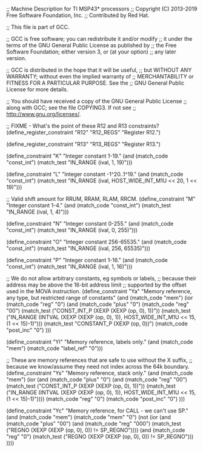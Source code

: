 ;;  Machine Description for TI MSP43* processors
;;  Copyright (C) 2013-2019 Free Software Foundation, Inc.
;;  Contributed by Red Hat.

;; This file is part of GCC.

;; GCC is free software; you can redistribute it and/or modify
;; it under the terms of the GNU General Public License as published by
;; the Free Software Foundation; either version 3, or (at your option)
;; any later version.

;; GCC is distributed in the hope that it will be useful,
;; but WITHOUT ANY WARRANTY; without even the implied warranty of
;; MERCHANTABILITY or FITNESS FOR A PARTICULAR PURPOSE.  See the
;; GNU General Public License for more details.

;; You should have received a copy of the GNU General Public License
;; along with GCC; see the file COPYING3.  If not see
;; <http://www.gnu.org/licenses/>.

;; FIXME - What's the point of these R12 and R13 constraints?
(define_register_constraint "R12" "R12_REGS"
  "Register R12.")

(define_register_constraint "R13" "R13_REGS"
  "Register R13.")

(define_constraint "K"
  "Integer constant 1-19."
  (and (match_code "const_int")
       (match_test "IN_RANGE (ival, 1, 19)")))

(define_constraint "L"
  "Integer constant -1^20..1^19."
  (and (match_code "const_int")
       (match_test "IN_RANGE (ival, HOST_WIDE_INT_M1U << 20, 1 << 19)")))

;; Valid shift amount for RRUM, RRAM, RLAM, RRCM.
(define_constraint "M"
  "Integer constant 1-4."
  (and (match_code "const_int")
       (match_test "IN_RANGE (ival, 1, 4)")))

(define_constraint "N"
  "Integer constant 0-255."
  (and (match_code "const_int")
       (match_test "IN_RANGE (ival, 0, 255)")))

(define_constraint "O"
  "Integer constant 256-65535."
  (and (match_code "const_int")
       (match_test "IN_RANGE (ival, 256, 65535)")))

(define_constraint "P"
  "Integer constant 1-16."
  (and (match_code "const_int")
       (match_test "IN_RANGE (ival, 1, 16)")))

;; We do not allow arbitrary constants, eg symbols or labels,
;; because their address may be above the 16-bit address limit
;; supported by the offset used in the MOVA instruction.
(define_constraint "Ya"
  "Memory reference, any type, but restricted range of constants"
  (and (match_code "mem")
       (ior (match_code "reg" "0")
	    (and (match_code "plus" "0")
		 (match_code "reg" "00")
		 (match_test ("CONST_INT_P (XEXP (XEXP (op, 0), 1))"))
		 (match_test ("IN_RANGE (INTVAL (XEXP (XEXP (op, 0), 1)), HOST_WIDE_INT_M1U << 15, (1 << 15)-1)")))
	    (match_test "CONSTANT_P (XEXP (op, 0))")
	    (match_code "post_inc" "0")
	    )))

(define_constraint "Yl"
  "Memory reference, labels only."
  (and (match_code "mem")
       (match_code "label_ref" "0")))


;; These are memory references that are safe to use without the X suffix,
;; because we know/assume they need not index across the 64k boundary.
(define_constraint "Ys"
  "Memory reference, stack only."
  (and (match_code "mem")
       (ior
	(and (match_code "plus" "0")
	     (and (match_code "reg" "00")
		  (match_test ("CONST_INT_P (XEXP (XEXP (op, 0), 1))"))
		  (match_test ("IN_RANGE (INTVAL (XEXP (XEXP (op, 0), 1)), HOST_WIDE_INT_M1U << 15, (1 << 15)-1)"))))
	(match_code "reg" "0")
	(match_code "post_inc" "0")
	)))

(define_constraint "Yc"
  "Memory reference, for CALL - we can't use SP."
  (and (match_code "mem")
       (match_code "mem" "0")
       (not (ior
	     (and (match_code "plus" "00")
		  (and (match_code "reg" "000")
		       (match_test ("REGNO (XEXP (XEXP (op, 0), 0)) != SP_REGNO"))))
	     (and (match_code "reg" "0")
		  (match_test ("REGNO (XEXP (XEXP (op, 0), 0)) != SP_REGNO")))
	     ))))

